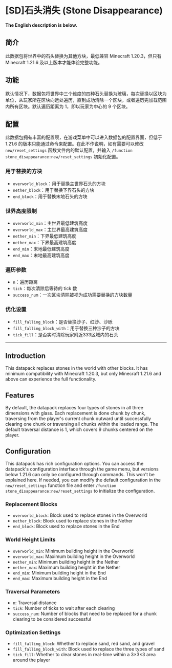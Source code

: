 # [SD]石头消失 (Stone Disappearance)

**The English description is below.**

## 简介

此数据包将世界中的石头替换为其他方块，最低兼容 Minecraft 1.20.3，但只有 Minecraft 1.21.6 及以上版本才能体验完整功能。

## 功能

默认情况下，数据包将世界中三个维度的四种石头替换为玻璃，每次替换以区块为单位，从玩家所在区块向远处遍历，直到成功清除一个区块，或者遍历完加载范围内所有区块。默认遍历距离为 1，即以玩家为中心的 9 个区块。

## 配置

此数据包拥有丰富的配置项，在游戏菜单中可以进入数据包的配置界面，但低于 1.21.6 的版本只能通过命令来配置。在此不作说明，如有需要可以修改 `new/reset_settings` 函数文件内的默认配置，并输入 `/function stone_disappearance:new/reset_settings` 初始化配置。

### 用于替换的方块

- `overworld_block`：用于替换主世界石头的方块
- `nether_block`：用于替换下界石头的方块
- `end_block`：用于替换末地石头的方块

### 世界高度限制

- `overworld_min`：主世界最低建筑高度
- `overworld_max`：主世界最高建筑高度
- `nether_min`：下界最低建筑高度
- `nether_max`：下界最高建筑高度
- `end_min`：末地最低建筑高度
- `end_max`：末地最高建筑高度

### 遍历参数

- `n`：遍历距离
- `tick`：每次清除后等待的 tick 数
- `success_num`：一次区块清除被视为成功需要替换的方块数量

### 优化设置

- `fill_falling_block`：是否替换沙子、红沙、沙砾
- `fill_falling_block_with`：用于替换三种沙子的方块
- `tick_fill`：是否实时清除玩家附近3*3*3区域内的石头

---

## Introduction

This datapack replaces stones in the world with other blocks. It has minimum compatibility with Minecraft 1.20.3, but only Minecraft 1.21.6 and above can experience the full functionality.

## Features

By default, the datapack replaces four types of stones in all three dimensions with glass. Each replacement is done chunk by chunk, traversing from the player's current chunk outward until successfully clearing one chunk or traversing all chunks within the loaded range. The default traversal distance is 1, which covers 9 chunks centered on the player.

## Configuration

This datapack has rich configuration options. You can access the datapack's configuration interface through the game menu, but versions below 1.21.6 can only be configured through commands. This won't be explained here. If needed, you can modify the default configuration in the `new/reset_settings` function file and enter `/function stone_disappearance:new/reset_settings` to initialize the configuration.

### Replacement Blocks

- `overworld_block`: Block used to replace stones in the Overworld
- `nether_block`: Block used to replace stones in the Nether
- `end_block`: Block used to replace stones in the End

### World Height Limits

- `overworld_min`: Minimum building height in the Overworld
- `overworld_max`: Maximum building height in the Overworld
- `nether_min`: Minimum building height in the Nether
- `nether_max`: Maximum building height in the Nether
- `end_min`: Minimum building height in the End
- `end_max`: Maximum building height in the End

### Traversal Parameters

- `n`: Traversal distance
- `tick`: Number of ticks to wait after each clearing
- `success_num`: Number of blocks that need to be replaced for a chunk clearing to be considered successful

### Optimization Settings

- `fill_falling_block`: Whether to replace sand, red sand, and gravel
- `fill_falling_block_with`: Block used to replace the three types of sand
- `tick_fill`: Whether to clear stones in real-time within a 3×3×3 area around the player
